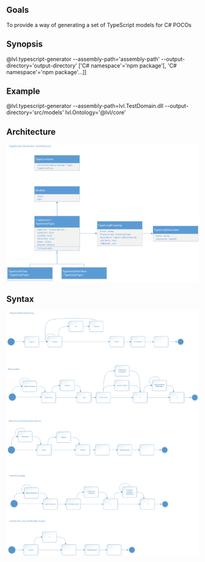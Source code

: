 ﻿## Goals
To provide a way of generating a set of TypeScript models for C# POCOs


## Synopsis
@lvl.typescript-generator --assembly-path='assembly-path' --output-directory='output-directory' ['C# namespace'='npm package'[, 'C# namespace'='npm package'...]] 


## Example
@lvl.typescript-generator --assembly-path=lvl.TestDomain.dll --output-directory='src/models' lvl.Ontology='@lvl/core'


## Architecture
<img src="docs\typescript-generator-architecture.png" />


## Syntax
<img src="docs\typescript-generator-syntax.png" />
